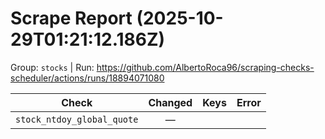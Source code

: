 # Scrape Report (2025-10-29T01:21:12.186Z)

Group: `stocks`  |  Run: https://github.com/AlbertoRoca96/scraping-checks-scheduler/actions/runs/18894071080

| Check | Changed | Keys | Error |
|---|:---:|:--|:--|
| `stock_ntdoy_global_quote` | — |  |  |
